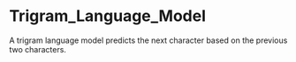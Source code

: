 # Trigram_Language_Model
 A trigram language model predicts the next character based on the previous two characters.
